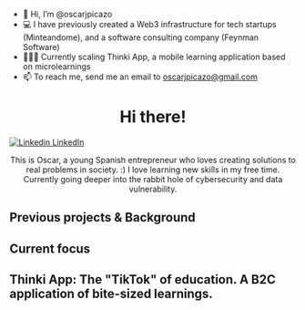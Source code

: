 - 👋 Hi, I’m @oscarjpicazo
- 💻 I have previously created a Web3 infrastructure for tech startups (Minteandome), and a software consulting company (Feynman Software)
- 👨🏽‍💻 Currently scaling Thinki App, a mobile learning application based on microlearnings
- 📫 To reach me, send me an email to oscarjpicazo@gmail.com

<div align="center">
  <h1 align="center">Hi there!</h1>
</div>

[![Linkedin]([https://i.sstatic.net/gVE0j.png](https://img.shields.io/badge/LinkedIn-0077B5?style=for-the-badge&logo=linkedin&logoColor=white)) LinkedIn]([https://www.linkedin.com/](https://www.linkedin.com/in/oscarjpicazo/))

<div>
  <p align="center">This is Oscar, a young Spanish entrepreneur who loves ​​creating solutions to real problems in society. :)
I love learning new skills in my free time. Currently going deeper into the rabbit hole of cybersecurity and data vulnerability. 
</p>  
</div>


## Previous projects & Background




## Current focus

Thinki App: The "TikTok" of education. A B2C application of bite-sized learnings.
- 


